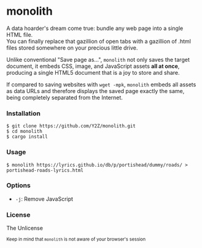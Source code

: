 # monolith

A data hoarder's dream come true: bundle any web page into a single HTML file.  
You can finally replace that gazillion of open tabs with a gazillion of .html files stored somewhere on your precious little drive.

Unlike conventional "Save page as…", `monolith` not only saves the target document,
it embeds CSS, image, and JavaScript assets **all at once**, producing a single HTML5 document that is a joy to store and share.

If compared to saving websites with `wget -mpk`, `monolith` embeds all assets as data URLs and therefore displays the saved page exactly the same, being completely separated from the Internet.

<!-- `This program works both on remote and local targets. -->

### Installation
    $ git clone https://github.com/Y2Z/monolith.git
    $ cd monolith
    $ cargo install

### Usage
    $ monolith https://lyrics.github.io/db/p/portishead/dummy/roads/ > portishead-roads-lyrics.html
<!-- or -->

<!-- cat local.html | monolith - > local.html -->

### Options
 - `-j`: Remove JavaScript
<!--  - `-a`: Don't make anchors link to remote documents -->

### License
The Unlicense

<!-- Microtext -->
<sub>Keep in mind that `monolith` is not aware of your browser's session</sub>
